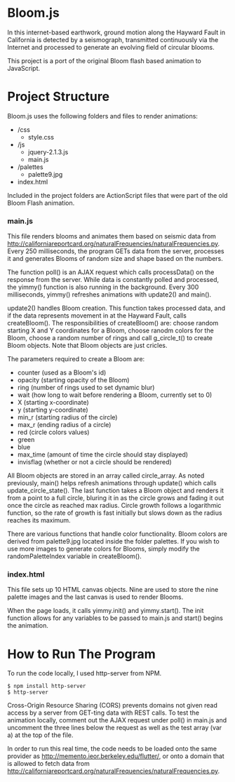 # Bloom.js

In this internet-based earthwork, ground motion along the Hayward Fault in California is detected by a seismograph, transmitted continuously via the Internet and processed to generate an evolving field of circular blooms.

This project is a port of the original Bloom flash based animation to JavaScript.

# Project Structure

Bloom.js uses the following folders and files to render animations:
  - /css
    - style.css
  - /js
    - jquery-2.1.3.js
    - main.js
  - /palettes
    - palette9.jpg
  - index.html

Included in the project folders are ActionScript files that were part of the old Bloom Flash animation.

### main.js

This file renders blooms and animates them based on seismic data from http://californiareportcard.org/naturalFrequencies/naturalFrequencies.py. Every 250 milliseconds, the program GETs data from the server, processes it and generates Blooms of random size and shape based on the numbers.

The function poll() is an AJAX request which calls processData() on the response from the server.  While data is constantly polled and processed, the yimmy() function is also running in the background.  Every 300 milliseconds, yimmy() refreshes animations with update2() and main().

update2() handles Bloom creation.  This function takes processed data, and if the data represents movement in at the Hayward Fault, calls createBloom().  The responsibilities of createBloom() are: choose random starting X and Y coordinates for a Bloom, choose ranodm colors for the Bloom, choose a random number of rings and call g_circle_t() to create Bloom objects.  Note that Bloom objects are just cricles.

The parameters required to create a Bloom are:
  - counter (used as a Bloom's id)
  - opacity (starting opacity of the Bloom)
  - ring (number of rings used to set dynamic blur)
  - wait (how long to wait before rendering a Bloom, currently set to 0)
  - X (starting x-coordinate)
  - y (starting y-coordinate)
  - min_r (starting radius of the circle)
  - max_r (ending radius of a circle)
  - red (circle colors values)
  - green
  - blue
  - max_time (amount of time the circle should stay displayed)
  - invisflag (whether or not a circle should be rendered)

All Bloom objects are stored in an array called circle_array.  As noted previously, main() helps refresh animations through update() which calls update_circle_state().  The last function takes a Bloom object and renders it from a point to a full circle, bluring it in as the circle grows and fading it out once the circle as reached max radius.  Circle growth follows a logarithmic function, so the rate of growth is fast initially but slows down as the radius reaches its maximum.

There are various functions that handle color functionality.  Bloom colors are derived from palette9.jpg located inside the folder palettes.  If you wish to use more images to generate colors for Blooms, simply modify the randomPaletteIndex variable in createBloom().

### index.html
This file sets up 10 HTML canvas objects.  Nine are used to store the nine palette images and the last canvas is used to render Blooms.

When the page loads, it calls yimmy.init() and yimmy.start().  The init function allows for any variables to be passed to main.js and start() begins the animation.

# How to Run The Program
To run the code locally, I used
http-server from NPM.  
```
$ npm install http-server
$ http-server
```
Cross-Origin Resource Sharing (CORS) prevents domains not given read access by a server from GET-ting data with REST calls.  To test the animation locally, comment out the AJAX request under poll() in main.js and uncomment the three lines below the request as well as the test array (var a) at the top of the file.

In order to run this real time, the code needs to be loaded onto the same provider as http://memento.ieor.berkeley.edu/flutter/, or onto a domain that is allowed to fetch data from http://californiareportcard.org/naturalFrequencies/naturalFrequencies.py.
